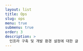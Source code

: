 ```yaml
---
layout: list
title: Ops
slug: ops
menu: true
submenu: true
order: 3
description: >
  인프라 구축 및 개발 환경 설정에 대한 글
---
```

